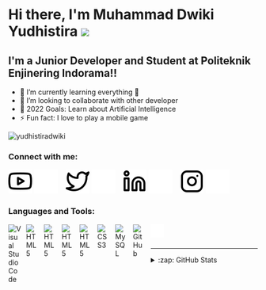 # Hi there, I'm Muhammad Dwiki Yudhistira <img src="https://raw.githubusercontent.com/MartinHeinz/MartinHeinz/master/wave.gif" height="21">

## I'm a Junior Developer and Student at Politeknik Enjinering Indorama!!

- 🌱 I’m currently learning everything 🤣
- 👯 I’m looking to collaborate with other developer
- 🥅 2022 Goals: Learn about Artificial Intelligence
- ⚡ Fun fact: I love to play a mobile game

<img src="https://komarev.com/ghpvc/?username=yudhistiradwiki&label=Profile%20views&color=0e75b6&style=flat" alt="yudhistiradwiki" />

### Connect with me:

[![website](./img/youtube-light.svg)](https://www.youtube.com/channel/UCCy2YWy4nhB_8rbbtoLDLcQ#gh-light-mode-only)
[![website](./img/youtube-dark.svg)](https://www.youtube.com/channel/UCCy2YWy4nhB_8rbbtoLDLcQ#gh-dark-mode-only)
&nbsp;&nbsp;
[![website](./img/twitter-light.svg)](https://twitter.com/yudhistiradwiki#gh-light-mode-only)
[![website](./img/twitter-dark.svg)](https://twitter.com/yudhistiradwiki#gh-dark-mode-only)
&nbsp;&nbsp;
[![website](./img/linkedin-light.svg)](https://www.linkedin.com/in/muhammad-dwiki-yudhistira-0105221b1#gh-light-mode-only)
[![website](./img/linkedin-dark.svg)](https://www.linkedin.com/in/muhammad-dwiki-yudhistira-0105221b1#gh-dark-mode-only)
&nbsp;&nbsp;
[![website](./img/instagram-light.svg)](https://www.instagram.com/moch_dwiki#gh-light-mode-only)
[![website](./img/instagram-dark.svg)](https://www.instagram.com/moch_dwiki#gh-dark-mode-only)


### Languages and Tools:

<img align="left" alt="Visual Studio Code" width="26px" src="https://cdn.jsdelivr.net/gh/devicons/devicon/icons/vscode/vscode-original.svg" style="padding-right:10px;" />
<img align="left" alt="HTML5" width="26px" src="https://cdn.jsdelivr.net/gh/devicons/devicon/icons/html5/html5-original.svg" style="padding-right:10px;" />
<img align="left" alt="HTML5" width="26px" src="https://github.com/jmnote/z-icons/blob/master/svg/python.svg" style="padding-right:10px;" />
<img align="left" alt="HTML5" width="26px" src="https://github.com/jmnote/z-icons/blob/master/svg/java.svg" style="padding-right:10px;" />
<img align="left" alt="HTML5" width="26px" src="https://github.com/jmnote/z-icons/blob/master/svg/php.svg" style="padding-right:10px;" />
<img align="left" alt="CSS3" width="26px" src="https://cdn.jsdelivr.net/gh/devicons/devicon/icons/css3/css3-original.svg" style="padding-right:10px;" />
<img align="left" alt="MySQL" width="26px" src="https://cdn.jsdelivr.net/gh/devicons/devicon/icons/mysql/mysql-original.svg" style="padding-right:10px;" />
<img align="left" alt="GitHub" width="26px" src="https://user-images.githubusercontent.com/3369400/139447912-e0f43f33-6d9f-45f8-be46-2df5bbc91289.png" style="padding-right:10px;" />
<img align="left" alt="Terminal" width="26px" src="./img/terminal-dark.svg" />
<br><br>

---

<details>
  <summary>:zap: GitHub Stats</summary>
  <br>

  <a href="https://github.com/yudhistiradwiki">
  <img height="180em" src="https://github-readme-stats-eight-theta.vercel.app/api?username=yudhistiradwiki&show_icons=true&theme=algolia&include_all_commits=true&count_private=true&hide_border=false&title_color=ff652f&icon_color=FFE400&bg_color=09131B&text_color=ffffff&border_color=0c1a25"/>

</details>
